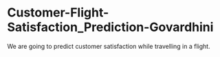 # Customer-Flight-Satisfaction_Prediction-Govardhini
We are going to predict customer satisfaction while travelling in a flight.
